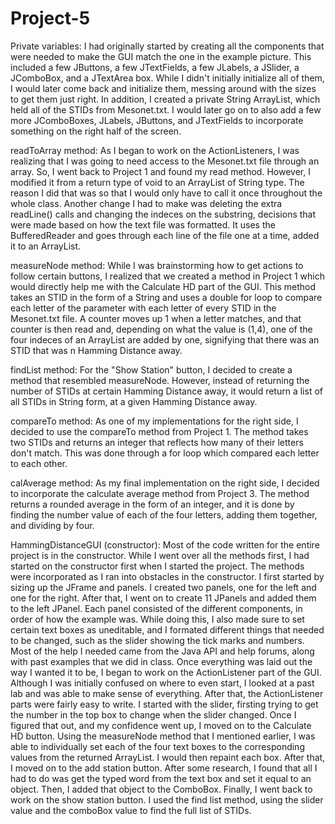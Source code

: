 # Project-5

Private variables:
I had originally started by creating all the components that were needed to make the GUI match the one in the example picture. This
included a few JButtons, a few JTextFields, a few JLabels, a JSlider, a JComboBox, and a JTextArea box. While I didn't initially initialize
all of them, I would later come back and initialize them, messing around with the sizes to get them just right. In addition, I created a
private String ArrayList, which held all of the STIDs from Mesonet.txt. I would later go on to also add a few more JComboBoxes, JLabels,
JButtons, and JTextFields to incorporate something on the right half of the screen.

readToArray method:
As I began to work on the ActionListeners, I was realizing that I was going to need access to the Mesonet.txt file through an array. So, I
went back to Project 1 and found my read method. However, I modified it from a return type of void to an ArrayList of String type. The
reason I did that was so that I would only have to call it once throughout the whole class. Another change I had to make was deleting the
extra readLine() calls and changing the indeces on the substring, decisions that were made based on how the text file was formatted. It
uses the BufferedReader and goes through each line of the file one at a time, added it to an ArrayList.

measureNode method:
While I was brainstorming how to get actions to follow certain buttons, I realized that we created a method in Project 1 which would
directly help me with the Calculate HD part of the GUI. This method takes an STID in the form of a String and uses a double for loop to
compare each letter of the parameter with each letter of every STID in the Mesonet.txt file. A counter moves up 1 when a letter matches,
and that counter is then read and, depending on what the value is (1,4), one of the four indeces of an ArrayList are added by one,
signifying that there was an STID that was n Hamming Distance away.

findList method:
For the "Show Station" button, I decided to create a method that resembled measureNode. However, instead of returning the number of STIDs
at certain Hamming Distance away, it would return a list of all STIDs in String form, at a given Hamming Distance away.

compareTo method:
As one of my implementations for the right side, I decided to use the compareTo method from Project 1. The method takes two STIDs and
returns an integer that reflects how many of their letters don't match. This was done through a for loop which compared each letter to each
other.

calAverage method:
As my final implementation on the right side, I decided to incorporate the calculate average method from Project 3. The method returns a
rounded average in the form of an integer, and it is done by finding the number value of each of the four letters, adding them together,
and dividing by four.

HammingDistanceGUI (constructor):
Most of the code written for the entire project is in the constructor. While I went over all the methods first, I had started on the
constructor first when I started the project. The methods were incorporated as I ran into obstacles in the constructor. I first started
by sizing up the JFrame and panels. I created two panels, one for the left and one for the right. After that, I went on to create 11
JPanels and added them to the left JPanel. Each panel consisted of the different components, in order of how the example was. While
doing this, I also made sure to set certain text boxes as uneditable, and I formated different things that needed to be changed, such as
the slider showing the tick marks and numbers. Most of the help I needed came from the Java API and help forums, along with past
examples that we did in class. Once everything was laid out the way I wanted it to be, I began to work on the ActionListener part of the
GUI. Although I was initially confused on where to even start, I looked at a past lab and was able to make sense of everything. After
that, the ActionListener parts were fairly easy to write. I started with the slider, firsting trying to get the number in the top box to
change when the slider changed. Once I figured that out, and my confidence went up, I moved on to the Calculate HD button. Using the 
measureNode method that I mentioned earlier, I was able to individually set each of the four text boxes to the corresponding values from
the returned ArrayList. I would then repaint each box. After that, I moved on to the add station button. After some research, I found
that all I had to do was get the typed word from the text box and set it equal to an object. Then, I added that object to the ComboBox.
Finally, I went back to work on the show station button. I used the find list method, using the slider value and the comboBox value to
find the full list of STIDs.

